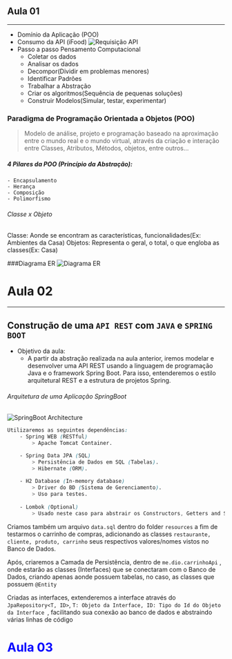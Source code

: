## Aula 01

<hr>

- Domínio da Aplicação (POO)
- Consumo da API (iFood)
     ![Requisição API](..//Requisi%C3%A7%C3%A3oAPI.png)
- Passo a passo Pensamento Computacional    
    - Coletar os dados
    - Analisar os dados
    - Decompor(Dividir em problemas menores)
    - Identificar Padrões
    - Trabalhar a Abstração
    - Criar os algoritmos(Sequência de pequenas soluções)
    - Construir Modelos(Simular, testar, experimentar)

### Paradigma de Programação Orientada a Objetos (POO)
> Modelo de análise, projeto e programação baseado na aproximação entre o mundo real e o mundo virtual, através da criação e interação entre Classes, Atributos, Métodos, objetos, entre outros...

##### 4 Pilares da POO (Princípio da Abstração):
    - Encapsulamento
    - Herança
    - Composição
    - Polimorfismo

###### Classe x Objeto
Classe: Aonde se encontram as características, funcionalidades(Ex: Ambientes da Casa)
Objetos: Representa o geral, o total, o que engloba as classes(Ex: Casa)

###Diagrama ER
![Diagrama ER](../Diagrama%20ER.jpeg)

# Aula 02

<hr>

## Construção de uma `API REST` com `JAVA` e `SPRING BOOT`
- Objetivo da aula:
    - A partir da abstração realizada na aula anterior, iremos modelar e desenvolver uma API REST usando a linguagem de programação Java e o framework Spring Boot. Para isso, entenderemos o estilo arquitetural REST e a estrutura de projetos Spring.

###### Arquitetura de uma Aplicação SpringBoot
![SpringBoot Architecture](../SpringBoot%20Architecture.jpeg)

```css
Utilizaremos as seguintes dependências:
    - Spring WEB (RESTful)
        > Apache Tomcat Container.

    - Spring Data JPA (SQL)
        > Persistência de Dados em SQL (Tabelas).
        > Hibernate (ORM).
    
    - H2 Database (In-memory database)
        > Driver do BD (Sistema de Gerenciamento).
        > Uso para testes. 
    
    - Lombok (Optional)
        > Usado neste caso para abstrair os Constructors, Getters and Setters, etc...
```

Criamos também um arquivo `data.sql` dentro do folder `resources` a fim de testarmos o carrinho de compras, adicionando as classes `restaurante, cliente, produto, carrinho` seus respectivos valores/nomes vistos no Banco de Dados.

Após, criaremos a Camada de Persistência, dentro de `me.dio.carrinhoApi` , onde estarão as classes (Interfaces) que se conectaram com o Banco de Dados, criando apenas aonde possuem tabelas, no caso, as classes que possuem `@Entity` 

Criadas as interfaces, extenderemos a interface através do `JpaRepository<T, ID>`, `T: Objeto da Interface, ID: Tipo do Id do Objeto da Interface `, facilitando sua conexão ao banco de dados e abstraindo várias linhas de código

<h1 style="color:blue">Aula 03</h1>
